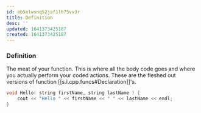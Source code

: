 ```yaml
---
id: eb5elwsnq52jaf1lh75vv3r
title: Definition
desc: ''
updated: 1641373425187
created: 1641373425187
---
```



### Definition

The meat of your function. This is where all the body code goes and where you actually perform your coded actions. These are the fleshed out versions of function [[s.l.cpp.funcs#Declaration]]'s.

```cpp
void Hello( string firstName, string lastName ) {
	cout << "Hello " << firstName << " " << lastName << endl;
}
```
